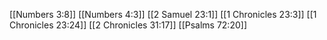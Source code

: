 [[Numbers 3:8]]
[[Numbers 4:3]]
[[2 Samuel 23:1]]
[[1 Chronicles 23:3]]
[[1 Chronicles 23:24]]
[[2 Chronicles 31:17]]
[[Psalms 72:20]]
